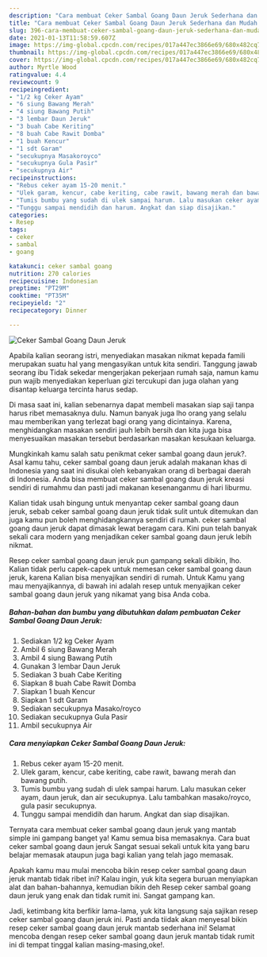 ```yaml
---
description: "Cara membuat Ceker Sambal Goang Daun Jeruk Sederhana dan Mudah Dibuat"
title: "Cara membuat Ceker Sambal Goang Daun Jeruk Sederhana dan Mudah Dibuat"
slug: 396-cara-membuat-ceker-sambal-goang-daun-jeruk-sederhana-dan-mudah-dibuat
date: 2021-01-13T11:58:59.607Z
image: https://img-global.cpcdn.com/recipes/017a447ec3866e69/680x482cq70/ceker-sambal-goang-daun-jeruk-foto-resep-utama.jpg
thumbnail: https://img-global.cpcdn.com/recipes/017a447ec3866e69/680x482cq70/ceker-sambal-goang-daun-jeruk-foto-resep-utama.jpg
cover: https://img-global.cpcdn.com/recipes/017a447ec3866e69/680x482cq70/ceker-sambal-goang-daun-jeruk-foto-resep-utama.jpg
author: Myrtle Wood
ratingvalue: 4.4
reviewcount: 9
recipeingredient:
- "1/2 kg Ceker Ayam"
- "6 siung Bawang Merah"
- "4 siung Bawang Putih"
- "3 lembar Daun Jeruk"
- "3 buah Cabe Keriting"
- "8 buah Cabe Rawit Domba"
- "1 buah Kencur"
- "1 sdt Garam"
- "secukupnya Masakoroyco"
- "secukupnya Gula Pasir"
- "secukupnya Air"
recipeinstructions:
- "Rebus ceker ayam 15-20 menit."
- "Ulek garam, kencur, cabe keriting, cabe rawit, bawang merah dan bawang putih."
- "Tumis bumbu yang sudah di ulek sampai harum. Lalu masukan ceker ayam, daun jeruk, dan air secukupnya. Lalu tambahkan masako/royco, gula pasir secukupnya."
- "Tunggu sampai mendidih dan harum. Angkat dan siap disajikan."
categories:
- Resep
tags:
- ceker
- sambal
- goang

katakunci: ceker sambal goang 
nutrition: 270 calories
recipecuisine: Indonesian
preptime: "PT29M"
cooktime: "PT35M"
recipeyield: "2"
recipecategory: Dinner

---
```



![Ceker Sambal Goang Daun Jeruk](https://img-global.cpcdn.com/recipes/017a447ec3866e69/680x482cq70/ceker-sambal-goang-daun-jeruk-foto-resep-utama.jpg)

Apabila kalian seorang istri, menyediakan masakan nikmat kepada famili merupakan suatu hal yang mengasyikan untuk kita sendiri. Tanggung jawab seorang ibu Tidak sekedar mengerjakan pekerjaan rumah saja, namun kamu pun wajib menyediakan keperluan gizi tercukupi dan juga olahan yang disantap keluarga tercinta harus sedap.

Di masa  saat ini, kalian sebenarnya dapat membeli masakan siap saji tanpa harus ribet memasaknya dulu. Namun banyak juga lho orang yang selalu mau memberikan yang terlezat bagi orang yang dicintainya. Karena, menghidangkan masakan sendiri jauh lebih bersih dan kita juga bisa menyesuaikan masakan tersebut berdasarkan masakan kesukaan keluarga. 



Mungkinkah kamu salah satu penikmat ceker sambal goang daun jeruk?. Asal kamu tahu, ceker sambal goang daun jeruk adalah makanan khas di Indonesia yang saat ini disukai oleh kebanyakan orang di berbagai daerah di Indonesia. Anda bisa membuat ceker sambal goang daun jeruk kreasi sendiri di rumahmu dan pasti jadi makanan kesenanganmu di hari liburmu.

Kalian tidak usah bingung untuk menyantap ceker sambal goang daun jeruk, sebab ceker sambal goang daun jeruk tidak sulit untuk ditemukan dan juga kamu pun boleh menghidangkannya sendiri di rumah. ceker sambal goang daun jeruk dapat dimasak lewat beragam cara. Kini pun telah banyak sekali cara modern yang menjadikan ceker sambal goang daun jeruk lebih nikmat.

Resep ceker sambal goang daun jeruk pun gampang sekali dibikin, lho. Kalian tidak perlu capek-capek untuk memesan ceker sambal goang daun jeruk, karena Kalian bisa menyajikan sendiri di rumah. Untuk Kamu yang mau menyajikannya, di bawah ini adalah resep untuk menyajikan ceker sambal goang daun jeruk yang nikamat yang bisa Anda coba.

<!--inarticleads1-->

##### Bahan-bahan dan bumbu yang dibutuhkan dalam pembuatan Ceker Sambal Goang Daun Jeruk:

1. Sediakan 1/2 kg Ceker Ayam
1. Ambil 6 siung Bawang Merah
1. Ambil 4 siung Bawang Putih
1. Gunakan 3 lembar Daun Jeruk
1. Sediakan 3 buah Cabe Keriting
1. Siapkan 8 buah Cabe Rawit Domba
1. Siapkan 1 buah Kencur
1. Siapkan 1 sdt Garam
1. Sediakan secukupnya Masako/royco
1. Sediakan secukupnya Gula Pasir
1. Ambil secukupnya Air




<!--inarticleads2-->

##### Cara menyiapkan Ceker Sambal Goang Daun Jeruk:

1. Rebus ceker ayam 15-20 menit.
1. Ulek garam, kencur, cabe keriting, cabe rawit, bawang merah dan bawang putih.
1. Tumis bumbu yang sudah di ulek sampai harum. Lalu masukan ceker ayam, daun jeruk, dan air secukupnya. Lalu tambahkan masako/royco, gula pasir secukupnya.
1. Tunggu sampai mendidih dan harum. Angkat dan siap disajikan.




Ternyata cara membuat ceker sambal goang daun jeruk yang mantab simple ini gampang banget ya! Kamu semua bisa memasaknya. Cara buat ceker sambal goang daun jeruk Sangat sesuai sekali untuk kita yang baru belajar memasak ataupun juga bagi kalian yang telah jago memasak.

Apakah kamu mau mulai mencoba bikin resep ceker sambal goang daun jeruk mantab tidak ribet ini? Kalau ingin, yuk kita segera buruan menyiapkan alat dan bahan-bahannya, kemudian bikin deh Resep ceker sambal goang daun jeruk yang enak dan tidak rumit ini. Sangat gampang kan. 

Jadi, ketimbang kita berfikir lama-lama, yuk kita langsung saja sajikan resep ceker sambal goang daun jeruk ini. Pasti anda tiidak akan menyesal bikin resep ceker sambal goang daun jeruk mantab sederhana ini! Selamat mencoba dengan resep ceker sambal goang daun jeruk mantab tidak rumit ini di tempat tinggal kalian masing-masing,oke!.

